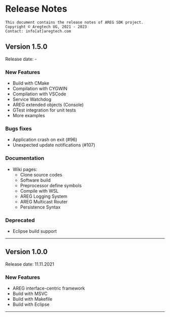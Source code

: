 # Release Notes

```
This document contains the release notes of AREG SDK project.
Copyright © Aregtech UG, 2021 - 2023
Contact: info[at]aregtech.com
```

## Version 1.5.0

Release date: -

### New Features
- Build with CMake
- Compilation with CYGWIN
- Compilation with VSCode
- Service Watchdog
- AREG extended objects (Console)
- GTest integration for unit tests
- More examples

### Bugs fixes
- Application crash on exit (#96)
- Unexpected update notifications (#107)


### Documentation
- Wiki pages:
   * Clone source codes
   * Software build
   * Preprocessor define symbols
   * Compile with WSL
   * AREG Logging System
   * AREG Multicast Router
   * Persistence Syntax

### Deprecated
- Eclipse build support

---

## Version 1.0.0

Release date: 11.11.2021

### New Features
- AREG interface-centric framework
- Build with MSVC
- Build with Makefile
- Build with Eclipse

---

